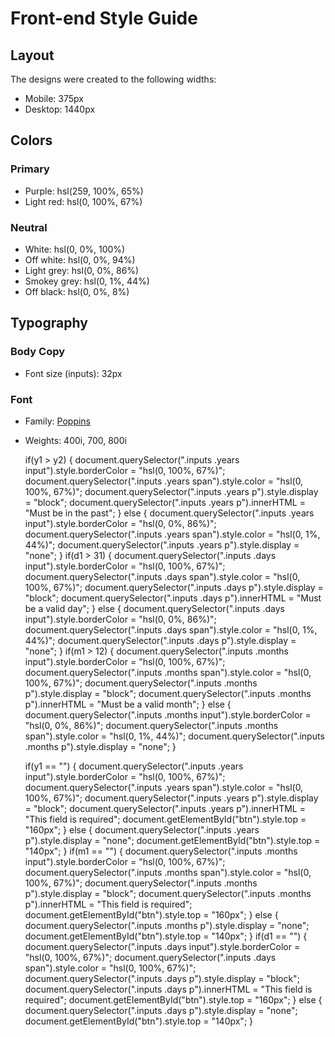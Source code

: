 # Front-end Style Guide

## Layout

The designs were created to the following widths:

- Mobile: 375px
- Desktop: 1440px

## Colors

### Primary

- Purple: hsl(259, 100%, 65%)
- Light red: hsl(0, 100%, 67%)

### Neutral

- White: hsl(0, 0%, 100%)
- Off white: hsl(0, 0%, 94%)
- Light grey: hsl(0, 0%, 86%)
- Smokey grey: hsl(0, 1%, 44%)
- Off black: hsl(0, 0%, 8%)

## Typography

### Body Copy

- Font size (inputs): 32px

### Font

- Family: [Poppins](https://fonts.google.com/specimen/Poppins)
- Weights: 400i, 700, 800i






  if(y1 > y2) {
        document.querySelector(".inputs .years input").style.borderColor = "hsl(0, 100%, 67%)";
        document.querySelector(".inputs .years span").style.color = "hsl(0, 100%, 67%)";
        document.querySelector(".inputs .years p").style.display = "block";
        document.querySelector(".inputs .years p").innerHTML = "Must be in the past";
    } else {
        document.querySelector(".inputs .years input").style.borderColor = "hsl(0, 0%, 86%)";
        document.querySelector(".inputs .years span").style.color = "hsl(0, 1%, 44%)";
        document.querySelector(".inputs .years p").style.display = "none";
    }
    if(d1 > 31) {
        document.querySelector(".inputs .days input").style.borderColor = "hsl(0, 100%, 67%)";
        document.querySelector(".inputs .days span").style.color = "hsl(0, 100%, 67%)";
        document.querySelector(".inputs .days p").style.display = "block";
        document.querySelector(".inputs .days p").innerHTML = "Must be a valid day";
    } else {
        document.querySelector(".inputs .days input").style.borderColor = "hsl(0, 0%, 86%)";
        document.querySelector(".inputs .days span").style.color = "hsl(0, 1%, 44%)";
        document.querySelector(".inputs .days p").style.display = "none";
    }
    if(m1 > 12) {
        document.querySelector(".inputs .months input").style.borderColor = "hsl(0, 100%, 67%)";
        document.querySelector(".inputs .months span").style.color = "hsl(0, 100%, 67%)";
        document.querySelector(".inputs .months p").style.display = "block";
        document.querySelector(".inputs .months p").innerHTML = "Must be a valid month";
    } else {
        document.querySelector(".inputs .months input").style.borderColor = "hsl(0, 0%, 86%)";
        document.querySelector(".inputs .months span").style.color = "hsl(0, 1%, 44%)";
        document.querySelector(".inputs .months p").style.display = "none";
    }


    if(y1 == "") {
        document.querySelector(".inputs .years input").style.borderColor = "hsl(0, 100%, 67%)";
        document.querySelector(".inputs .years span").style.color = "hsl(0, 100%, 67%)";
        document.querySelector(".inputs .years p").style.display = "block";
        document.querySelector(".inputs .years p").innerHTML = "This field is required";
        document.getElementById("btn").style.top = "160px";
    } else {
        document.querySelector(".inputs .years p").style.display = "none";
        document.getElementById("btn").style.top = "140px";
    }
    if(m1 == "") {
        document.querySelector(".inputs .months input").style.borderColor = "hsl(0, 100%, 67%)";
        document.querySelector(".inputs .months span").style.color = "hsl(0, 100%, 67%)";
        document.querySelector(".inputs .months p").style.display = "block";
        document.querySelector(".inputs .months p").innerHTML = "This field is required";
        document.getElementById("btn").style.top = "160px";
    } else {
        document.querySelector(".inputs .months p").style.display = "none";
        document.getElementById("btn").style.top = "140px";
    }
    if(d1 == "") {
        document.querySelector(".inputs .days input").style.borderColor = "hsl(0, 100%, 67%)";
        document.querySelector(".inputs .days span").style.color = "hsl(0, 100%, 67%)";
        document.querySelector(".inputs .days p").style.display = "block";
        document.querySelector(".inputs .days p").innerHTML = "This field is required";
        document.getElementById("btn").style.top = "160px";
    } else {
        document.querySelector(".inputs .days p").style.display = "none";
        document.getElementById("btn").style.top = "140px";
    }